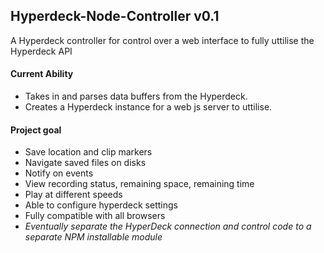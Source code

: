 Hyperdeck-Node-Controller v0.1
-------------------------
A Hyperdeck controller for control over a web interface to fully uttilise the Hyperdeck API

#### Current Ability
* Takes in and parses data buffers from the Hyperdeck.
* Creates a Hyperdeck instance for a web js server to uttilise.

#### Project goal
* Save location and clip markers
* Navigate saved files on disks
* Notify on events
* View recording status, remaining space, remaining time
* Play at different speeds
* Able to configure hyperdeck settings
* Fully compatible with all browsers
* _Eventually separate the HyperDeck connection and control code to a separate NPM installable module_
